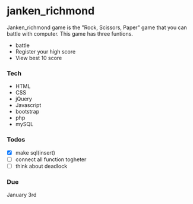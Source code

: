 # janken_richmond
Janken_richmond game is the "Rock, Scissors, Paper" game that you can battle with computer.
This game has three funtions.

- battle
- Register your high score
- View best 10 score

### Tech
* HTML
* CSS
* jQuery
* Javascript
* bootstrap
* php
* mySQL

### Todos
- [x] make sql(insert)
- [ ] connect all function togheter
- [ ] think about deadlock

### Due
January 3rd
